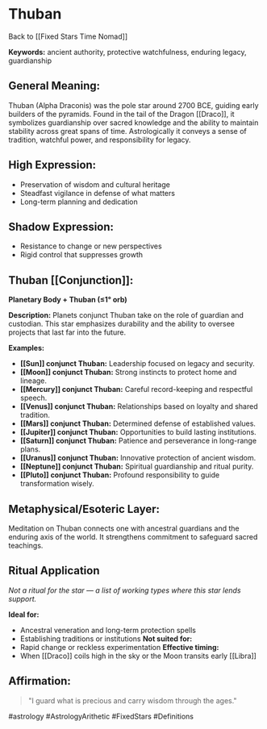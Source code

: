 # Thuban

Back to [[Fixed Stars Time Nomad]]

**Keywords:** ancient authority, protective watchfulness, enduring legacy, guardianship

## General Meaning:
Thuban (Alpha Draconis) was the pole star around 2700 BCE, guiding early builders of the pyramids. Found in the tail of the Dragon [[Draco]], it symbolizes guardianship over sacred knowledge and the ability to maintain stability across great spans of time. Astrologically it conveys a sense of tradition, watchful power, and responsibility for legacy.

## High Expression:
- Preservation of wisdom and cultural heritage
- Steadfast vigilance in defense of what matters
- Long-term planning and dedication

## Shadow Expression:
- Resistance to change or new perspectives
- Rigid control that suppresses growth

## Thuban [[Conjunction]]:

**Planetary Body + Thuban (≤1° orb)**

**Description:**
Planets conjunct Thuban take on the role of guardian and custodian. This star emphasizes durability and the ability to oversee projects that last far into the future.

**Examples:**
- **[[Sun]] conjunct Thuban:** Leadership focused on legacy and security.
- **[[Moon]] conjunct Thuban:** Strong instincts to protect home and lineage.
- **[[Mercury]] conjunct Thuban:** Careful record-keeping and respectful speech.
- **[[Venus]] conjunct Thuban:** Relationships based on loyalty and shared tradition.
- **[[Mars]] conjunct Thuban:** Determined defense of established values.
- **[[Jupiter]] conjunct Thuban:** Opportunities to build lasting institutions.
- **[[Saturn]] conjunct Thuban:** Patience and perseverance in long-range plans.
- **[[Uranus]] conjunct Thuban:** Innovative protection of ancient wisdom.
- **[[Neptune]] conjunct Thuban:** Spiritual guardianship and ritual purity.
- **[[Pluto]] conjunct Thuban:** Profound responsibility to guide transformation wisely.

## Metaphysical/Esoteric Layer:
Meditation on Thuban connects one with ancestral guardians and the enduring axis of the world. It strengthens commitment to safeguard sacred teachings.

## Ritual Application
*Not a ritual for the star — a list of working types where this star lends support.*

**Ideal for:**
- Ancestral veneration and long-term protection spells
- Establishing traditions or institutions
**Not suited for:**
- Rapid change or reckless experimentation
**Effective timing:**
- When [[Draco]] coils high in the sky or the Moon transits early [[Libra]]

## Affirmation:

> "I guard what is precious and carry wisdom through the ages."

#astrology #AstrologyArithetic #FixedStars #Definitions
